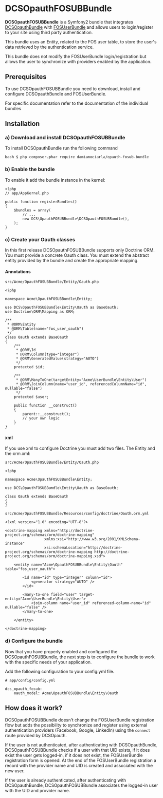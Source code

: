 DCSOpauthFOSUBBundle
====================

**DCSOpauthFOSUBBundle** is a Symfony2 bundle that integrates [DCSOpauthBundle](https://github.com/damianociarla/DCSOpauthBundle) with [FOSUserBundle](https://github.com/FriendsOfSymfony/FOSUserBundle/) and allows users to login/register to your site using third party authentication.

This bundle uses an Entity, related to the FOS user table, to store the user's data retrieved by the authentication service.

This bundle does not modify the FOSUserBundle login/registration but allows the user to synchronize with providers enabled by the application.

## Prerequisites

To use DCSOpauthFOSUBBundle you need to download, install and configure DCSOpauthBundle and FOSUserBundle.

For specific documentation refer to the documentation of the individual bundles

## Installation

### a) Download and install DCSOpauthFOSUBBundle

To install DCSOpauthBundle run the following command

	bash $ php composer.phar require damianociarla/opauth-fosub-bundle

### b) Enable the bundle

To enable it add the bundle instance in the kernel:

	<?php
	// app/AppKernel.php

	public function registerBundles()
	{
	    $bundles = array(
        	// ...
        	new DCS\OpauthFOSUBBundle\DCSOpauthFOSUBBundle(),
    	);
	}

### c) Create your Oauth classes

In this first release DCSOpauthFOSUBBundle supports only Doctrine ORM. You must provide a concrete Oauth class. You must extend the abstract entity provided by the bundle and create the appropriate mapping.

#### Annotations

`src/Acme/OpauthFOSUBBundle/Entity/Oauth.php`

    <?php

    namespace Acme\OpauthFOSUBBundle\Entity;

    use DCS\OpauthFOSUBBundle\Entity\Oauth as BaseOauth;
    use Doctrine\ORM\Mapping as ORM;

    /**
     * @ORM\Entity
     * @ORM\Table(name="fos_user_oauth")
     */
    class Oauth extends BaseOauth
    {
        /**
         * @ORM\Id
         * @ORM\Column(type="integer")
         * @ORM\GeneratedValue(strategy="AUTO")
         */
        protected $id;

        /**
         * @ORM\ManyToOne(targetEntity="Acme\UserBundle\Entity\User")
         * @ORM\JoinColumn(name="user_id", referencedColumnName="id", nullable="false")
         */
        protected $user;

        public function __construct()
        {
            parent::__construct();
            // your own logic
        }
    }

#### xml

If you use xml to configure Doctrine you must add two files. The Entity and the orm.xml:

`src/Acme/OpauthFOSUBBundle/Entity/Oauth.php`

    <?php

    namespace Acme\OpauthFOSUBBundle\Entity;

    use DCS\OpauthFOSUBBundle\Entity\Oauth as BaseOauth;

    class Oauth extends BaseOauth
    {
    }

`src/Acme/OpauthFOSUBBundle/Resources/config/doctrine/Oauth.orm.yml`

    <?xml version="1.0" encoding="UTF-8"?>

    <doctrine-mapping xmlns="http://doctrine-project.org/schemas/orm/doctrine-mapping"
                      xmlns:xsi="http://www.w3.org/2001/XMLSchema-instance"
                      xsi:schemaLocation="http://doctrine-project.org/schemas/orm/doctrine-mapping http://doctrine-project.org/schemas/orm/doctrine-mapping.xsd">

        <entity name="Acme\OpauthFOSUBBundle\Entity\Oauth" table="fos_user_oauth">

            <id name="id" type="integer" column="id">
                <generator strategy="AUTO" />
            </id>

            <many-to-one field="user" target-entity="Acme\UserBundle\Entity\User">
                <join-column name="user_id" referenced-column-name="id" nullable="false" />
            </many-to-one>

        </entity>

    </doctrine-mapping>

### d) Configure the bundle

Now that you have properly enabled and configured the DCSOpauthFOSUBBundle, the next step is to configure the bundle to work with the specific needs of your application.

Add the following configuration to your config.yml file.

    # app/config/config.yml

    dcs_opauth_fosub:
        oauth_model: Acme\OpauthFOSUBBundle\Entity\Oauth

## How does it work?

DCSOpauthFOSUBBundle doesn't change the FOSUserBundle registration flow but adds the possibility to synchronize and register using external authentication providers (Facebook, Google, LinkedIn) using the `connect` route provided by DCSOpauth.

If the user is not authenticated, after authenticating with DCSOpauthBundle, DCSOpauthFOSUBBundle checks if a user with that UID exists, if it does exist the user gets logged-in, if it does not exist, the FOSUserBundle registration form is opened. At the end of the FOSUserBundle registration a record with the provider name and UID is created and associated with the new user.

If the user is already authenticated, after authenticating with DCSOpauthBundle, DCSOpauthFOSUBBundle associates the logged-in user with the UID and provider name.